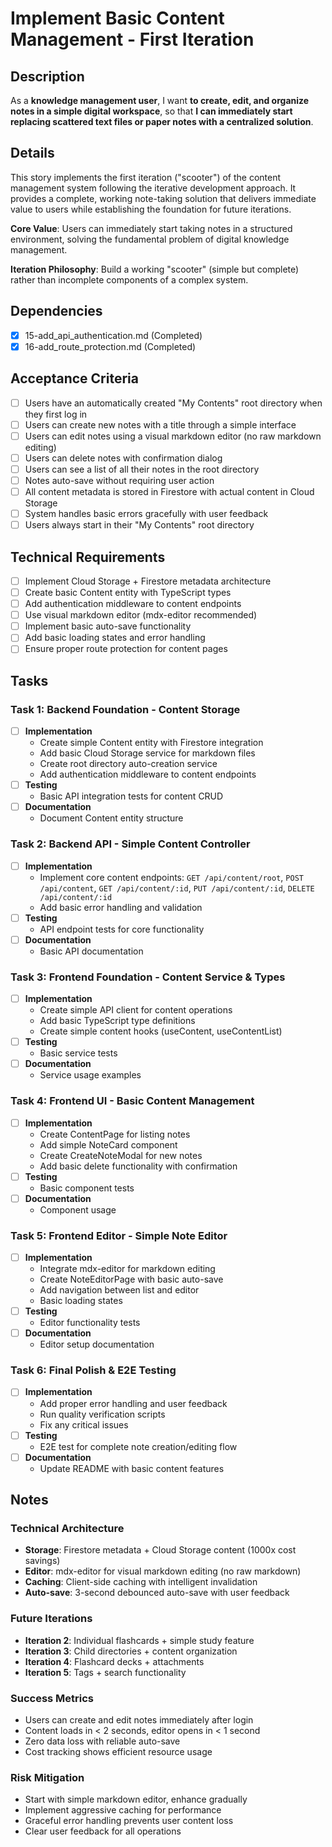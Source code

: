 # Implement Basic Content Management - First Iteration

## Description

As a **knowledge management user**, I want **to create, edit, and organize notes in a simple digital workspace**, so
that **I can immediately start replacing scattered text files or paper notes with a centralized solution**.

## Details

This story implements the first iteration ("scooter") of the content management system following the iterative
development approach. It provides a complete, working note-taking solution that delivers immediate value to users while
establishing the foundation for future iterations.

**Core Value**: Users can immediately start taking notes in a structured environment, solving the fundamental problem of
digital knowledge management.

**Iteration Philosophy**: Build a working "scooter" (simple but complete) rather than incomplete components of a complex
system.

## Dependencies

- [x] 15-add_api_authentication.md (Completed)
- [x] 16-add_route_protection.md (Completed)

## Acceptance Criteria

- [ ] Users have an automatically created "My Contents" root directory when they first log in
- [ ] Users can create new notes with a title through a simple interface
- [ ] Users can edit notes using a visual markdown editor (no raw markdown editing)
- [ ] Users can delete notes with confirmation dialog
- [ ] Users can see a list of all their notes in the root directory
- [ ] Notes auto-save without requiring user action
- [ ] All content metadata is stored in Firestore with actual content in Cloud Storage
- [ ] System handles basic errors gracefully with user feedback
- [ ] Users always start in their "My Contents" root directory

## Technical Requirements

- [ ] Implement Cloud Storage + Firestore metadata architecture
- [ ] Create basic Content entity with TypeScript types
- [ ] Add authentication middleware to content endpoints
- [ ] Use visual markdown editor (mdx-editor recommended)
- [ ] Implement basic auto-save functionality
- [ ] Add basic loading states and error handling
- [ ] Ensure proper route protection for content pages

## Tasks

### Task 1: Backend Foundation - Content Storage

- [ ] **Implementation**
    - Create simple Content entity with Firestore integration
    - Add basic Cloud Storage service for markdown files
    - Create root directory auto-creation service
    - Add authentication middleware to content endpoints
- [ ] **Testing**
    - Basic API integration tests for content CRUD
- [ ] **Documentation**
    - Document Content entity structure

### Task 2: Backend API - Simple Content Controller

- [ ] **Implementation**
    - Implement core content endpoints: `GET /api/content/root`, `POST /api/content`, `GET /api/content/:id`,
      `PUT /api/content/:id`, `DELETE /api/content/:id`
    - Add basic error handling and validation
- [ ] **Testing**
    - API endpoint tests for core functionality
- [ ] **Documentation**
    - Basic API documentation

### Task 3: Frontend Foundation - Content Service & Types

- [ ] **Implementation**
    - Create simple API client for content operations
    - Add basic TypeScript type definitions
    - Create simple content hooks (useContent, useContentList)
- [ ] **Testing**
    - Basic service tests
- [ ] **Documentation**
    - Service usage examples

### Task 4: Frontend UI - Basic Content Management

- [ ] **Implementation**
    - Create ContentPage for listing notes
    - Add simple NoteCard component
    - Create CreateNoteModal for new notes
    - Add basic delete functionality with confirmation
- [ ] **Testing**
    - Basic component tests
- [ ] **Documentation**
    - Component usage

### Task 5: Frontend Editor - Simple Note Editor

- [ ] **Implementation**
    - Integrate mdx-editor for markdown editing
    - Create NoteEditorPage with basic auto-save
    - Add navigation between list and editor
    - Basic loading states
- [ ] **Testing**
    - Editor functionality tests
- [ ] **Documentation**
    - Editor setup documentation

### Task 6: Final Polish & E2E Testing

- [ ] **Implementation**
    - Add proper error handling and user feedback
    - Run quality verification scripts
    - Fix any critical issues
- [ ] **Testing**
    - E2E test for complete note creation/editing flow
- [ ] **Documentation**
    - Update README with basic content features

## Notes

### Technical Architecture

- **Storage**: Firestore metadata + Cloud Storage content (1000x cost savings)
- **Editor**: mdx-editor for visual markdown editing (no raw markdown)
- **Caching**: Client-side caching with intelligent invalidation
- **Auto-save**: 3-second debounced auto-save with user feedback

### Future Iterations

- **Iteration 2**: Individual flashcards + simple study feature
- **Iteration 3**: Child directories + content organization
- **Iteration 4**: Flashcard decks + attachments
- **Iteration 5**: Tags + search functionality

### Success Metrics

- Users can create and edit notes immediately after login
- Content loads in < 2 seconds, editor opens in < 1 second
- Zero data loss with reliable auto-save
- Cost tracking shows efficient resource usage

### Risk Mitigation

- Start with simple markdown editor, enhance gradually
- Implement aggressive caching for performance
- Graceful error handling prevents user content loss
- Clear user feedback for all operations 
